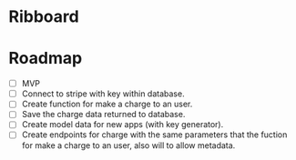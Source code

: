 # Ribboard

# Roadmap

- [ ] MVP
 - [ ] Connect to stripe with key within database.
 - [ ] Create function for make a charge to an user.
 - [ ] Save the charge data returned to database.
 - [ ] Create model data for new apps (with key generator).
 - [ ] Create endpoints for charge with the same parameters that the fuction for make a charge to an user, also will to allow metadata.
